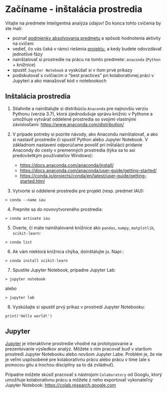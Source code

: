 # Začíname - inštalácia prostredia

Vitajte na predmete Inteligentná analýza údajov! Do konca tohto cvičenia by ste mali:

- poznať [podmienky absolvovania predmetu](../podmienky-absolvovania) a spôsob hodnotenia aktivity na cvičení
- vedieť, čo vás čaká v rámci riešenia [projektu](../projekt), a kedy budete odovzdávať jednotlivé fázy
- nainštalovať si prostredie na prácu na tomto predmete: `anaconda` (`Python` + knižnice)
- spustiť `Jupyter Notebook` a vyskúšať si v ňom prvé príkazy
- podiskutovať s cvičiacim o "best practices" pri kolaboratívnej práci v Jupyteri a ako manažovať kód v notebookoch

## Inštalácia prostredia

1. Stiahnite a nainštalujte si distribúciu `Anaconda` pre najnovšiu verziu Pythonu (verzia 3.7), ktorá zjednodušuje správu knižníc v Pythone a umožňuje vytvárať oddelené prostredia so svojimi vlastnými závislosťami: https://www.anaconda.com/distribution/

2. V prípade potreby si pozrite návody, ako Anacondu nainštalovať, a ako si nastaviť prostredie či spustiť Python alebo Jupyter Notebook. V základnom nastavení odporúčame povoliť pri inštalácii pridanie Anacondy do cesty v premenných prostredia (týka sa to asi predovšetkým používateľov Windows):

   - https://docs.anaconda.com/anaconda/install/
   - https://docs.anaconda.com/anaconda/user-guide/getting-started/
   - https://conda.io/projects/conda/en/latest/user-guide/getting-started.html
   
3. Vytvorte si oddelené prostredie pre projekt (resp. predmet IAU):

```
> conda --name iau
```

4. Prepnite sa do novovytvoreného prostredia:

```
> conda activate iau
```

5. Overte, či máte nainštalované knižnice ako `pandas`, `numpy`, `matplotlib`, `scikit-learn`:

```
> conda list
```

6. Ak vám niektorá knižnica chýba, doinštalujte ju. Napr.:

```
> conda install scikit-learn
```

7. Spustite Jupyter Notebook, prípadne Jupyter Lab:

```
> jupyter notebook
``` 

alebo

```
> jupyter lab
```

8. Vyskúšajte si spustiť prvý príkaz v prostredí Jupyter Notebooku:

```
print('Hello world!')
```

## Jupyter

[Jupyter](https://jupyter.org/) je interaktívne prostredie vhodné na prototypovanie a prezentovanie výsledkov analýz. Môžete s ním pracovať buď v staršom prostredí Jupyter Notebooku alebo novšom Jupyter Labe. Problém je, že nie je veľmi uspôsobené pre kolaboratívnu prácu alebo prácu v tíme (ale s pomocou gitu a trochou disciplíny sa to dá zvládnuť).

Prípadne môžete skúsiť pracovať s nástrojom `Colaboratory` od Googlu, ktorý umožňuje kolaboratívnu prácu a môžete z neho exportovať vykonateľný Jupyter Notebook: https://colab.research.google.com



